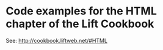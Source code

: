 Code examples for the HTML chapter of the Lift Cookbook
================================================

See: http://cookbook.liftweb.net/#HTML



